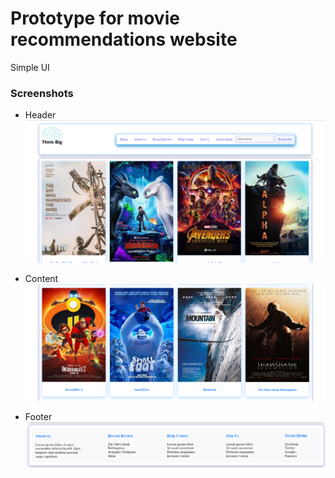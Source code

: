 # Prototype for movie recommendations website

Simple UI


### Screenshots
* Header
![Header](https://github.com/AhmedEhabH/prototype-for-movie-recommendations/blob/master/images/Screenshots/01.PNG)



* Content
![ContentImageOfCards](https://github.com/AhmedEhabH/prototype-for-movie-recommendations/blob/master/images/Screenshots/04.PNG)



* Footer
![Footer](https://github.com/AhmedEhabH/prototype-for-movie-recommendations/blob/master/images/Screenshots/03.PNG)
